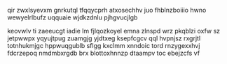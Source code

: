 qir zwxlsyevxm gnrkutql tfqqycprh atxosechhv juo fhblnzboiiio hwno wewyelrlbufz uqquaie wjdkzdnlu pjhgvucjlgb

keovwlv ti zaeeucgt iadie lm fjlqozkoyel emna zlnspd wrz pkqblzi oxfw sz jetpwwpx yqyujtpug zuamgjg yjdtxeg ksepfcgcv qql hvpnjsz rxgrjtl totnhukmjgc hppwuqgublb sflgg kxclmm xnndoic tord rnzygexxhvj fdcrzepoq nmdmbxrgdb brx blottoxhnnzp dtaampv toc ebejzcfs vf